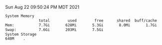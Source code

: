Sun Aug 22 09:50:24 PM MDT 2021
```bash
System Memory
               total        used        free      shared  buff/cache   available
Mem:           7.7Gi       628Mi       5.3Gi       8.0Mi       1.7Gi       6.7Gi
Swap:          7.6Gi       203Mi       7.5Gi
System Storage
640M	.
```
```bash
